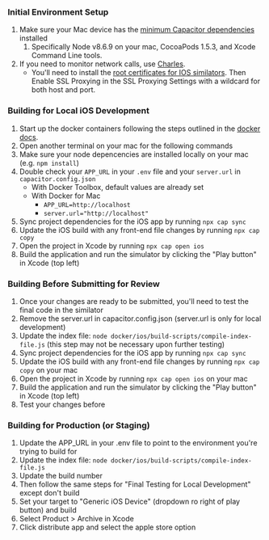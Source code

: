 ### Initial Environment Setup
1. Make sure your Mac device has the [minimum Capacitor dependencies](https://capacitor.ionicframework.com/docs/getting-started/dependencies/) installed
    1. Specifically Node v8.6.9 on your mac, CocoaPods 1.5.3, and Xcode Command Line tools.
1. If you need to monitor network calls, use [Charles](https://www.charlesproxy.com/).
    - You'll need to install the [root certificates for IOS similators](https://www.charlesproxy.com/documentation/using-charles/ssl-certificates/). Then Enable SSL Proxying in the SSL Proxying Settings with a wildcard for both host and port.

### Building for Local iOS Development
1. Start up the docker containers following the steps outlined in the [docker docs](../README.md).
1. Open another terminal on your mac for the following commands
1. Make sure your node depencencies are installed locally on your mac (e.g. `npm install`)
1. Double check your `APP_URL` in your `.env` file and your `server.url` in `capacitor.config.json`
    - With Docker Toolbox, default values are already set
    - With Docker for Mac
        - `APP_URL=http://localhost`
        - `server.url="http://localhost"`
1. Sync project dependencies for the iOS app by running `npx cap sync`
1. Update the iOS build with any front-end file changes by running `npx cap copy`
1. Open the project in Xcode by running `npx cap open ios`
1. Build the application and run the simulator by clicking the "Play button" in Xcode (top left)

### Building Before Submitting for Review
1. Once your changes are ready to be submitted, you'll need to test the final code in the similator
1. Remove the server.url in capacitor.config.json (server.url is only for local development)
1. Update the index file: `node docker/ios/build-scripts/compile-index-file.js` (this step may not be necessary upon further testing)
1. Sync project dependencies for the iOS app by running `npx cap sync`
1. Update the iOS build with any front-end file changes by running `npx cap copy` on your mac
1. Open the project in Xcode by running `npx cap open ios` on your mac
1. Build the application and run the simulator by clicking the "Play button" in Xcode (top left)
1. Test your changes before

### Building for Production (or Staging)
1. Update the APP_URL in your .env file to point to the environment you're trying to build for
1. Update the index file: `node docker/ios/build-scripts/compile-index-file.js`
1. Update the build number
1. Then follow the same steps for "Final Testing for Local Development" except don't build
1. Set your target to "Generic iOS Device" (dropdown ro right of play button) and build
1. Select Product > Archive in Xcode
1. Click distribute app and select the apple store option